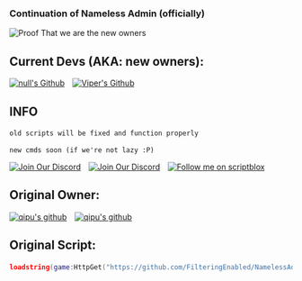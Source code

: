 ### Continuation of Nameless Admin (officially)
<img src="Github_Images/na_Proof.png" width="450" alt="Proof That we are the new owners" />

## Current Devs (AKA: new owners):
<div align="left">
  <a href="https://github.com/ltseverydayyou">
    <img src="https://img.shields.io/badge/Null%20(@ltseverydayyou)-black?logo=github&logoColor=white&labelColor=black" alt="null's Github">
  </a>&#8203; 
<img src="https://github.com/Cosmella-v/Images/blob/main/1x1%20invis%20pixel.png?raw=true" width="10" height="1" alt="" />
  <a href="https://github.com/Cosmella-v">
    <img src="https://img.shields.io/badge/Viper%20(@Cosmella-v)-darkgreen?logo=github&logoColor=white" alt="Viper's Github">
  </a>&#8203;
</div>

## INFO
```
old scripts will be fixed and function properly
```
```
new cmds soon (if we're not lazy :P)
```


<div align="left">
  <a href="https://discord.gg/zS7TpV3p64">
    <img src="https://img.shields.io/badge/Nameless_Admin_V2_Discord-969ef2?logo=discord&logoColor=blue&labelColor=969ef2" alt="Join Our Discord">
  </a>&#8203;
<img src="https://github.com/Cosmella-v/Images/blob/main/1x1%20invis%20pixel.png?raw=true" width="10" height="1" alt="" />
  <a href="https://scriptblox.com/u/_null">
    <img src="https://img.shields.io/badge/__null-black.svg?logo=data:image/png;base64,iVBORw0KGgoAAAANSUhEUgAAACAAAAAgBAMAAACBVGfHAAAAKlBMVEVHcEyMff+Mff+Mff+Mff+Mff+Mff+Mff+Mff+Mff+Mff+Mff+Mff+Mff+DauQDAAAADnRSTlMADFUlMrlw/5X0g+On0vgqudEAAADnSURBVHgBYiAZMKILMIEIZmMgcHFxNgRUIc+IEYUBFIVvbLuKFpE2O4htl3HuQ8wdRH1s2+xiZ9YyePzndOcDEAAgkGa5QBKAidn5Zq0mFXgA/PpglMVafwKhnSaU8DlIBoLbTCDbphRvWGK7COoqOSjC4wEJARJIdgEIN6GF5KANfigh+2BDUDTJTQFaMkkZAhy8ku0iUKUcLYA/yW0I4Ev2FYkQSOZ2ixBKBV4QwGwDKo7UkxPH6cMlDCBJyhWvMOGLZF9lkWLBAimPVVAG/CUNgqj3jJR2DfwM4B/TNEDyid7ZjbYuEbNd7qs3kgsAAAAASUVORK5CYII=" alt="Join Our Discord">
  </a>&#8203;
<img src="https://github.com/Cosmella-v/Images/blob/main/1x1%20invis%20pixel.png?raw=true" width="10" height="1" alt="" />
  <a href="https://scriptblox.com/u/Viper">
    <img src="https://img.shields.io/badge/Viper-darkgreen.svg?logo=data:image/png;base64,iVBORw0KGgoAAAANSUhEUgAAACAAAAAgBAMAAACBVGfHAAAAKlBMVEVHcEyMff+Mff+Mff+Mff+Mff+Mff+Mff+Mff+Mff+Mff+Mff+Mff+Mff+DauQDAAAADnRSTlMADFUlMrlw/5X0g+On0vgqudEAAADnSURBVHgBYiAZMKILMIEIZmMgcHFxNgRUIc+IEYUBFIVvbLuKFpE2O4htl3HuQ8wdRH1s2+xiZ9YyePzndOcDEAAgkGa5QBKAidn5Zq0mFXgA/PpglMVafwKhnSaU8DlIBoLbTCDbphRvWGK7COoqOSjC4wEJARJIdgEIN6GF5KANfigh+2BDUDTJTQFaMkkZAhy8ku0iUKUcLYA/yW0I4Ev2FYkQSOZ2ixBKBV4QwGwDKo7UkxPH6cMlDCBJyhWvMOGLZF9lkWLBAimPVVAG/CUNgqj3jJR2DfwM4B/TNEDyid7ZjbYuEbNd7qs3kgsAAAAASUVORK5CYII=" alt="Follow me on scriptblox">
  </a>&#8203;
<img src="https://github.com/Cosmella-v/Images/blob/main/1x1%20invis%20pixel.png?raw=true" width="10" height="1" alt="" />

</div>

## Original Owner: 
<div align="left">
  <a href="https://github.com/FilteringEnabled">
    <img src="https://img.shields.io/badge/FilteringEnabled-black?logo=github&logoColor=white&labelColor=black" alt="qipu's github">
  </a>&#8203; 
<img src="https://github.com/Cosmella-v/Images/blob/main/1x1%20invis%20pixel.png?raw=true" width="10" height="1" alt="" />
  <a href="https://github.com/lxte">
    <img src="https://img.shields.io/badge/lxte-black?logo=github&logoColor=white" alt="qipu's github">
  </a>&#8203;
</div>

## Original Script: 
```lua
loadstring(game:HttpGet("https://github.com/FilteringEnabled/NamelessAdmin/blob/main/Source?raw=true"))()
```
